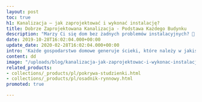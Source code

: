 ```yaml
---
layout: post
toc: true
h1: Kanalizacja – jak zaprojektować i wykonać instalację?
title: Dobrze Zaprojektowana Kanalizacja - Podstawa Każdego Budynku
description: "Marzy Ci się dom bez żadnych problemów instalacyjnych? 🏡 Skuteczna kanalizacja to podstawa. 👉 Sprawdź, na co zwrócić uwagą podczas jej projektowania."
date: 2019-10-28T16:02:04.000+00:00
update_date: 2020-02-28T16:02:04.000+00:00
intro: 'Każde gospodarstwo domowe generuje ścieki, które należy w jakiś sposób odprowadzić. Kanalizacja to system rur służący do usuwania nieczystości poza teren budynku. Elementy instalacji wodnej znajdują się zazwyczaj na terenie całej posesji, dlatego warto dobrze ją zaplanować już na etapie projektowania budynku. W ten sposób zapewnisz sobie sprawne i bezawaryjne działanie systemu. '
content: dd
image: "/uploads/blog/kanalizacja-jak-zaprojektowac-i-wykonac-instalacje.jpg"
related_products:
- collections/_products/pl/pokrywa-studzienki.html
- collections/_products/pl/osadnik-rynnowy.html
promoted: true

---
```

